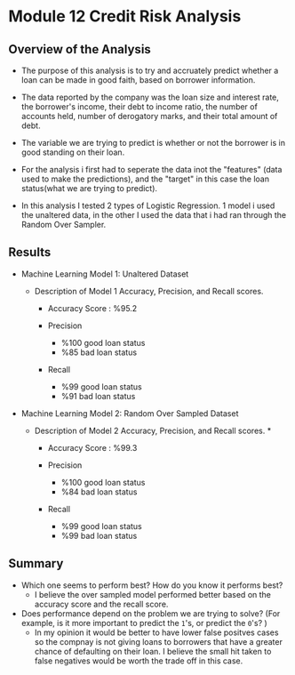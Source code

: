 # Module 12 Credit Risk Analysis

## Overview of the Analysis


* The purpose of this analysis is to try and accruately predict whether a loan can be made in good faith, based on borrower information.

* The data reported by the company was the loan size and interest rate, the borrower's income, their debt to income ratio, the number of accounts held, number of derogatory marks, and their total amount of debt.

* The variable we are trying to predict is whether or not the borrower is in good standing on their loan.

* For the analysis i first had to seperate the data inot the "features" (data used to make the predictions), and the "target" in this case the loan status(what we are trying to predict). 

* In this analysis I tested 2 types of Logistic Regression. 1 model i used the unaltered data, in the other I used the data that i had ran through the Random Over Sampler. 

## Results

* Machine Learning Model 1: Unaltered Dataset
  * Description of Model 1 Accuracy, Precision, and Recall scores.
      * Accuracy Score : %95.2
      * Precision
        + %100 good loan status
        + %85 bad loan status
      
      * Recall
        + %99 good loan status
        + %91 bad loan status




* Machine Learning Model 2: Random Over Sampled Dataset
  * Description of Model 2 Accuracy, Precision, and Recall scores.
    * 
      * Accuracy Score : %99.3
      * Precision
        + %100 good loan status
        + %84 bad loan status
      
      * Recall
        + %99 good loan status
        + %99 bad loan status
## Summary

* Which one seems to perform best? How do you know it performs best?
  + I believe the over sampled model performed better based on the accuracy score and the recall score.
* Does performance depend on the problem we are trying to solve? (For example, is it more important to predict the `1`'s, or predict the `0`'s? )
  + In my opinion it would be better to have  lower false positves cases so the compnay is not giving loans to borrowers that have a greater chance of defaulting on their loan. I believe the small hit taken to false negatives would be worth the trade off in this case.